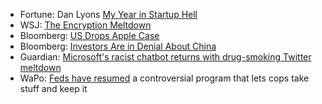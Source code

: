 * Fortune: Dan Lyons [My Year in Startup Hell](http://fortune.com/disrupted-excerpt-hubspot-startup-dan-lyons/)
* WSJ: [The Encryption Meltdown](http://www.wsj.com/article_email/the-encryption-meltdown-1458690131-lMyQjAxMTI2NTI1NDYyOTQ0Wj)
* Bloomberg: [US Drops Apple Case](http://www.bloomberg.com/news/articles/2016-03-28/u-s-drops-apple-case-after-successfully-accessing-iphone-data-imcj88xu)
* Bloomberg: [Investors Are in Denial About China](http://www.bloombergview.com/articles/2016-03-28/investors-are-in-denial-about-china)
* Guardian: [Microsoft's racist chatbot returns with drug-smoking Twitter meltdown](http://www.theguardian.com/technology/2016/mar/30/microsoft-racist-sexist-chatbot-twitter-drugs)
* WaPo: [Feds have resumed](https://www.washingtonpost.com/news/wonk/wp/2016/03/28/the-feds-have-resumed-a-controversial-program-that-lets-cops-take-stuff-and-keep-it/) a controversial program that lets cops take stuff and keep it